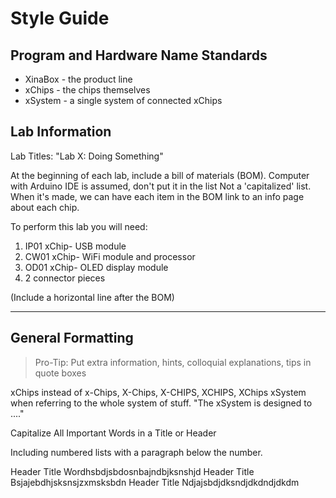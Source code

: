# Style Guide

## Program and Hardware Name Standards

* XinaBox - the product line
* xChips - the chips themselves
* xSystem - a single system of connected xChips

## Lab Information

Lab Titles: "Lab X: Doing Something"

At the beginning of each lab, include a bill of materials (BOM).
Computer with Arduino IDE is assumed, don't put it in the list
Not a 'capitalized' list.
When it's made, we can have each item in the BOM link to an info page about each chip.

To perform this lab you will need:
1. IP01 xChip- USB module
2. CW01 xChip- WiFi module and processor 
3. OD01 xChip- OLED display module
4. 2 connector pieces

(Include a horizontal line after the BOM)
*** 

## General Formatting
> Pro-Tip: Put extra information, hints, colloquial explanations, tips in quote boxes

xChips instead of x-Chips, X-Chips, X-CHIPS, XCHIPS, XChips
xSystem when referring to the whole system of stuff. "The xSystem is designed to ...."

Capitalize All Important Words in a Title or Header

Including numbered lists with a paragraph below the number.

Header Title
Wordhsbdjsbdosnbajndbjksnshjd
Header Title
Bsjajebdhjsksnsjzxmsksbdn
Header Title
Ndjajsbdjdksndjdkdndjdkdm


